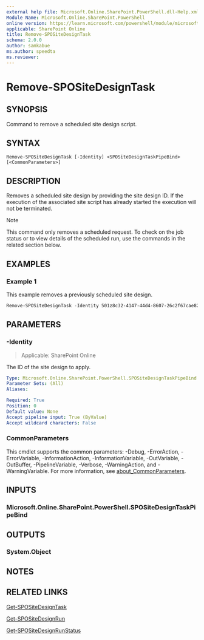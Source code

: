 ```yaml
---
external help file: Microsoft.Online.SharePoint.PowerShell.dll-Help.xml
Module Name: Microsoft.Online.SharePoint.PowerShell
online version: https://learn.microsoft.com/powershell/module/microsoft.online.sharepoint.powershell/remove-spositedesigntask
applicable: SharePoint Online
title: Remove-SPOSiteDesignTask
schema: 2.0.0
author: samkabue
ms.author: speedta
ms.reviewer:
---
```


# Remove-SPOSiteDesignTask

## SYNOPSIS

Command to remove a scheduled site design script.

## SYNTAX

```
Remove-SPOSiteDesignTask [-Identity] <SPOSiteDesignTaskPipeBind> [<CommonParameters>]
```

## DESCRIPTION

Removes a scheduled site design by providing the site design ID. If the execution of the associated site script has already started the execution will not be terminated.

> [!NOTE]
> This command only removes a scheduled request. To check on the job status or to view details of the scheduled run, use the commands in the related section below.

## EXAMPLES

### Example 1

This example removes a previously scheduled site design.

```powershell
Remove-SPOSiteDesignTask -Identity 501z8c32-4147-44d4-8607-26c2f67cae82
```

## PARAMETERS

### -Identity

> Applicable: SharePoint Online

The ID of the site design to apply.

```yaml
Type: Microsoft.Online.SharePoint.PowerShell.SPOSiteDesignTaskPipeBind
Parameter Sets: (All)
Aliases:

Required: True
Position: 0
Default value: None
Accept pipeline input: True (ByValue)
Accept wildcard characters: False
```

### CommonParameters
This cmdlet supports the common parameters: -Debug, -ErrorAction, -ErrorVariable, -InformationAction, -InformationVariable, -OutVariable, -OutBuffer, -PipelineVariable, -Verbose, -WarningAction, and -WarningVariable. For more information, see [about_CommonParameters](https://go.microsoft.com/fwlink/?LinkID=113216).

## INPUTS

### Microsoft.Online.SharePoint.PowerShell.SPOSiteDesignTaskPipeBind

## OUTPUTS

### System.Object

## NOTES

## RELATED LINKS

[Get-SPOSiteDesignTask](Get-SPOSiteDesignTask.md)

[Get-SPOSiteDesignRun](Get-SPOSiteDesignRun.md)

[Get-SPOSiteDesignRunStatus](Get-SPOSiteDesignRunStatus.md)
